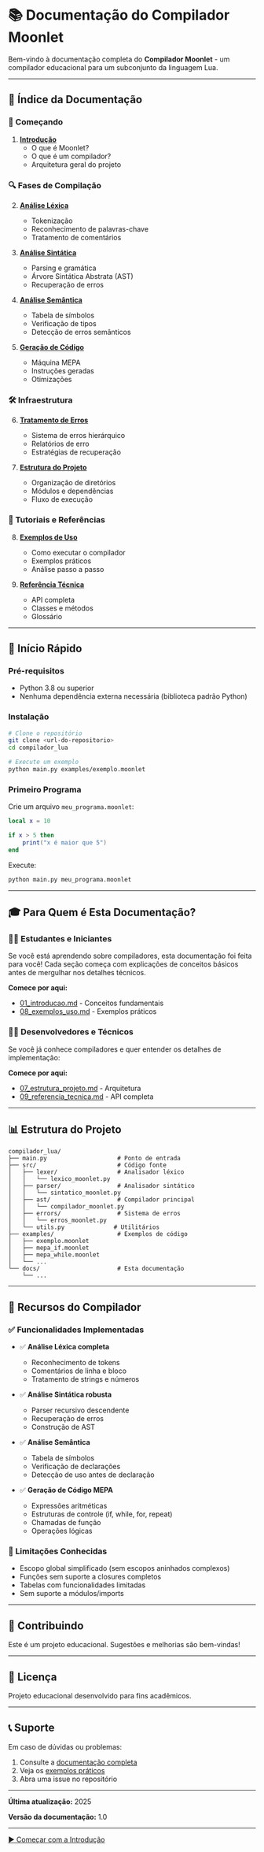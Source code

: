 # 📚 Documentação do Compilador Moonlet

Bem-vindo à documentação completa do **Compilador Moonlet** - um compilador educacional para um subconjunto da linguagem Lua.

---

## 📖 Índice da Documentação

### 🎯 Começando

1. **[Introdução](01_introducao.md)**
   - O que é Moonlet?
   - O que é um compilador?
   - Arquitetura geral do projeto

### 🔍 Fases de Compilação

2. **[Análise Léxica](02_analise_lexica.md)**
   - Tokenização
   - Reconhecimento de palavras-chave
   - Tratamento de comentários

3. **[Análise Sintática](03_analise_sintatica.md)**
   - Parsing e gramática
   - Árvore Sintática Abstrata (AST)
   - Recuperação de erros

4. **[Análise Semântica](04_analise_semantica.md)**
   - Tabela de símbolos
   - Verificação de tipos
   - Detecção de erros semânticos

5. **[Geração de Código](05_geracao_codigo.md)**
   - Máquina MEPA
   - Instruções geradas
   - Otimizações

### 🛠️ Infraestrutura

6. **[Tratamento de Erros](06_tratamento_erros.md)**
   - Sistema de erros hierárquico
   - Relatórios de erro
   - Estratégias de recuperação

7. **[Estrutura do Projeto](07_estrutura_projeto.md)**
   - Organização de diretórios
   - Módulos e dependências
   - Fluxo de execução

### 📝 Tutoriais e Referências

8. **[Exemplos de Uso](08_exemplos_uso.md)**
   - Como executar o compilador
   - Exemplos práticos
   - Análise passo a passo

9. **[Referência Técnica](09_referencia_tecnica.md)**
   - API completa
   - Classes e métodos
   - Glossário

---

## 🚀 Início Rápido

### Pré-requisitos

- Python 3.8 ou superior
- Nenhuma dependência externa necessária (biblioteca padrão Python)

### Instalação

```bash
# Clone o repositório
git clone <url-do-repositorio>
cd compilador_lua

# Execute um exemplo
python main.py examples/exemplo.moonlet
```

### Primeiro Programa

Crie um arquivo `meu_programa.moonlet`:

```lua
local x = 10

if x > 5 then
    print("x é maior que 5")
end
```

Execute:

```bash
python main.py meu_programa.moonlet
```

---

## 🎓 Para Quem é Esta Documentação?

### 👨‍🎓 Estudantes e Iniciantes

Se você está aprendendo sobre compiladores, esta documentação foi feita para você! Cada seção começa com explicações de conceitos básicos antes de mergulhar nos detalhes técnicos.

**Comece por aqui:**
- [01_introducao.md](01_introducao.md) - Conceitos fundamentais
- [08_exemplos_uso.md](08_exemplos_uso.md) - Exemplos práticos

### 👨‍💻 Desenvolvedores e Técnicos

Se você já conhece compiladores e quer entender os detalhes de implementação:

**Comece por aqui:**
- [07_estrutura_projeto.md](07_estrutura_projeto.md) - Arquitetura
- [09_referencia_tecnica.md](09_referencia_tecnica.md) - API completa

---

## 📊 Estrutura do Projeto

```
compilador_lua/
├── main.py                    # Ponto de entrada
├── src/                       # Código fonte
│   ├── lexer/                 # Analisador léxico
│   │   └── lexico_moonlet.py
│   ├── parser/                # Analisador sintático
│   │   └── sintatico_moonlet.py
│   ├── ast/                   # Compilador principal
│   │   └── compilador_moonlet.py
│   ├── errors/                # Sistema de erros
│   │   └── erros_moonlet.py
│   └── utils.py              # Utilitários
├── examples/                  # Exemplos de código
│   ├── exemplo.moonlet
│   ├── mepa_if.moonlet
│   ├── mepa_while.moonlet
│   └── ...
└── docs/                      # Esta documentação
    └── ...
```

---

## 🎯 Recursos do Compilador

### ✅ Funcionalidades Implementadas

- ✅ **Análise Léxica completa**
  - Reconhecimento de tokens
  - Comentários de linha e bloco
  - Tratamento de strings e números

- ✅ **Análise Sintática robusta**
  - Parser recursivo descendente
  - Recuperação de erros
  - Construção de AST

- ✅ **Análise Semântica**
  - Tabela de símbolos
  - Verificação de declarações
  - Detecção de uso antes de declaração

- ✅ **Geração de Código MEPA**
  - Expressões aritméticas
  - Estruturas de controle (if, while, for, repeat)
  - Chamadas de função
  - Operações lógicas

### 🚧 Limitações Conhecidas

- Escopo global simplificado (sem escopos aninhados complexos)
- Funções sem suporte a closures completos
- Tabelas com funcionalidades limitadas
- Sem suporte a módulos/imports

---

## 🤝 Contribuindo

Este é um projeto educacional. Sugestões e melhorias são bem-vindas!

---

## 📄 Licença

Projeto educacional desenvolvido para fins acadêmicos.

---

## 📞 Suporte

Em caso de dúvidas ou problemas:

1. Consulte a [documentação completa](01_introducao.md)
2. Veja os [exemplos práticos](08_exemplos_uso.md)
3. Abra uma issue no repositório

---

**Última atualização:** 2025

**Versão da documentação:** 1.0

---

[▶️ Começar com a Introdução](01_introducao.md)

